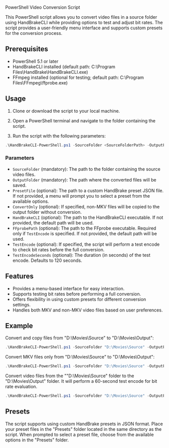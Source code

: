  PowerShell Video Conversion Script

This PowerShell script allows you to convert video files in a source folder using HandBrakeCLI while providing options to test and adjust bit rates. The script provides a user-friendly menu interface and supports custom presets for the conversion process.

## Prerequisites

- PowerShell 5.1 or later
- HandBrakeCLI installed (default path: C:\Program Files\HandBrake\HandBrakeCLI.exe)
- FFmpeg installed (optional for testing; default path: C:\Program Files\FFmpeg\ffprobe.exe)

## Usage

1. Clone or download the script to your local machine.

2. Open a PowerShell terminal and navigate to the folder containing the script.

3. Run the script with the following parameters:

```powershell
.\HandBrakeCLI-PowerShell.ps1 -SourceFolder <SourceFolderPath> -OutputFolder <OutputFolderPath> [-PresetFile <PresetFilePath>] [-ConvertOnly] [-HandBrakeCLI <HandBrakeCLIPath>] [-FFprobePath <FFprobePath>] [-TestEncode] [-TestEncodeSeconds <TestDuration>]
```

### Parameters

- `SourceFolder` (mandatory): The path to the folder containing the source video files.
- `OutputFolder` (mandatory): The path where the converted files will be saved.
- `PresetFile` (optional): The path to a custom HandBrake preset JSON file. If not provided, a menu will prompt you to select a preset from the available options.
- `ConvertOnly` (optional): If specified, non-MKV files will be copied to the output folder without conversion.
- `HandBrakeCLI` (optional): The path to the HandBrakeCLI executable. If not provided, the default path will be used.
- `FFprobePath` (optional): The path to the FFprobe executable. Required only if `TestEncode` is specified. If not provided, the default path will be used.
- `TestEncode` (optional): If specified, the script will perform a test encode to check bit rates before the full conversion.
- `TestEncodeSeconds` (optional): The duration (in seconds) of the test encode. Defaults to 120 seconds.
  
## Features

- Provides a menu-based interface for easy interaction.
- Supports testing bit rates before performing a full conversion.  
- Offers flexibility in using custom presets for different conversion settings.
- Handles both MKV and non-MKV video files based on user preferences.

## Example

Convert and copy files from "D:\Movies\Source" to "D:\Movies\Output":

```powershell
.\HandBrakeCLI-PowerShell.ps1 -SourceFolder "D:\Movies\Source" -OutputFolder "D:\Movies\Output"
```

Convert MKV files only from "D:\Movies\Source" to "D:\Movies\Output":

```powershell
.\HandBrakeCLI-PowerShell.ps1 -SourceFolder "D:\Movies\Source" -OutputFolder "D:\Movies\Output" -ConvertOnly
```

Convert video files from the ""D:\Movies\Source" folder to the "D:\Movies\Output" folder. It will perform a 60-second test encode for bit rate evaluation.

```powershell
.\HandBrakeCLI-PowerShell.ps1 -SourceFolder "D:\Movies\Source" -OutputFolder "D:\Movies\Output" -TestEncode -TestEncodeSeconds 60
```

## Presets

The script supports using custom HandBrake presets in JSON format. Place your preset files in the "Presets" folder located in the same directory as the script. When prompted to select a preset file, choose from the available options in the "Presets" folder.